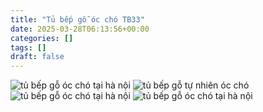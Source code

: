 ```yaml
---
title: "Tủ bếp gỗ óc chó TB33"
date: 2025-03-28T06:13:56+00:00
categories: []
tags: []
draft: false
---
```

![tủ bếp gỗ óc chó tại hà nội](/img/tu-bep/tb33/tu-bep-go-oc-cho-tb33-1.webp)
![tủ bếp gỗ tự nhiên óc chó](/img/tu-bep/tb33/tu-bep-go-oc-cho-tb33-2.webp)
![tủ bếp gỗ óc chó tại hà nội](/img/tu-bep/tb33/tu-bep-go-oc-cho-tb33-3.webp)
![tủ bếp gỗ óc chó tại hà nội](/img/tu-bep/tb33/tu-bep-go-oc-cho-tb33-4.webp)